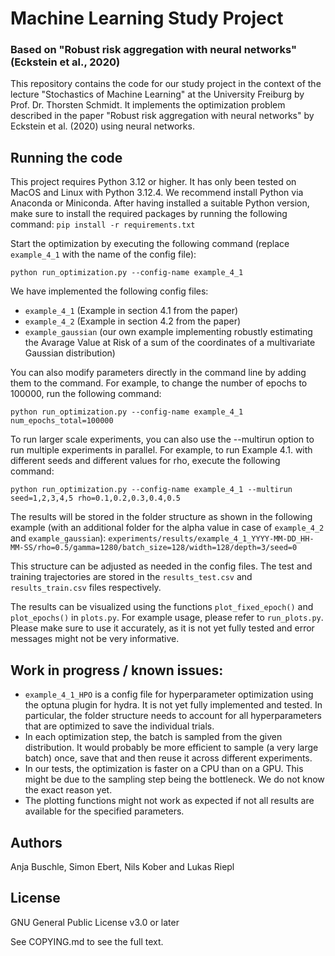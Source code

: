 # Machine Learning Study Project
### Based on "Robust risk aggregation with neural networks" (Eckstein et al., 2020)

This repository contains the code for our study project in the context of the lecture "Stochastics of Machine Learning" at the University Freiburg by Prof. Dr. Thorsten Schmidt.
It implements the optimization problem described in the paper "Robust risk aggregation with neural networks" by Eckstein et al. (2020) using neural networks.

## Running the code
This project requires Python 3.12 or higher. It has only been tested on MacOS and Linux with Python 3.12.4. We recommend install Python via Anaconda or Miniconda.
After having installed a suitable Python version, make sure to install the required packages by running the following command:
```pip install -r requirements.txt```

Start the optimization by executing the following command (replace `example_4_1` with the name of the config file):

```python run_optimization.py --config-name example_4_1```

We have implemented the following config files:
- `example_4_1` (Example in section 4.1 from the paper)
- `example_4_2` (Example in section 4.2 from the paper)
- `example_gaussian` (our own example implementing robustly estimating the Avarage Value at Risk of a sum of the coordinates of a multivariate Gaussian distribution) 

You can also modify parameters directly in the command line by adding them to the command. For example, to change the number of epochs to 100000, run the following command:

```python run_optimization.py --config-name example_4_1 num_epochs_total=100000```

To run larger scale experiments, you can also use the --multirun option to run multiple experiments in parallel. For example, to run Example 4.1. with different seeds and different values for rho, execute the following command:

```python run_optimization.py --config-name example_4_1 --multirun seed=1,2,3,4,5 rho=0.1,0.2,0.3,0.4,0.5```

The results will be stored in the folder structure as shown in the following example (with an additional folder for the alpha value in case of `example_4_2` and `example_gaussian`):
```experiments/results/example_4_1_YYYY-MM-DD_HH-MM-SS/rho=0.5/gamma=1280/batch_size=128/width=128/depth=3/seed=0```

This structure can be adjusted as needed in the config files. The test and training trajectories are stored in the `results_test.csv` and `results_train.csv` files respectively.

The results can be visualized using the functions `plot_fixed_epoch()` and `plot_epochs()` in `plots.py`. For example usage, please refer to `run_plots.py`. Please make sure to use it accurately, as it is not yet fully tested and error messages might not be very informative. 

## Work in progress / known issues:
- `example_4_1_HPO` is a config file for hyperparameter optimization using the optuna plugin for hydra. It is not yet fully implemented and tested. In particular, the folder structure needs to account for all hyperparameters that are optimized to save the individual trials.
- In each optimization step, the batch is sampled from the given distribution. It would probably be more efficient to sample (a very large batch) once, save that and then reuse it across different experiments.
- In our tests, the optimization is faster on a CPU than on a GPU. This might be due to the sampling step being the bottleneck. We do not know the exact reason yet.
- The plotting functions might not work as expected if not all results are available for the specified parameters.

## Authors
Anja Buschle, Simon Ebert, Nils Kober and Lukas Riepl

## License
GNU General Public License v3.0 or later

See COPYING.md to see the full text.